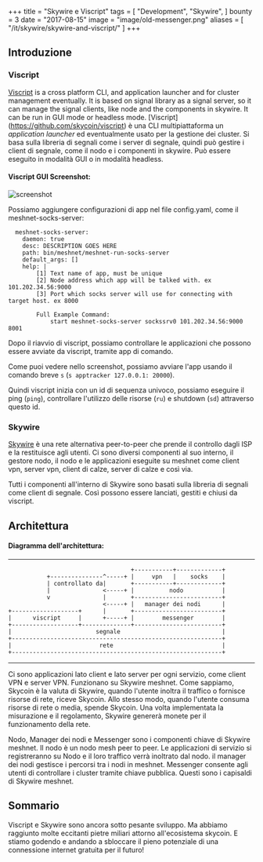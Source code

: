+++
title = "Skywire e Viscript"
tags = [
    "Development",
    "Skywire",
]
bounty = 3
date = "2017-08-15"
image = "image/old-messenger.png"
aliases = [
	"/it/skywire/skywire-and-viscript/"
]
+++
## Introduzione


### Viscript

[Viscript](https://github.com/skycoin/viscript) is a cross platform CLI, and application launcher and for cluster management eventually. It is based on signal library as a signal server, so it can manage the signal clients, like node and the components in skywire. It can be run in GUI mode or headless mode.
[Viscript] (https://github.com/skycoin/viscript) è una CLI multipiattaforma un *application launcher* ed eventualmente usato per la gestione dei cluster. Si basa sulla libreria di segnali come i server di segnale, quindi può gestire i client di segnale, come il nodo e i componenti in skywire. Può essere eseguito in modalità GUI o in modalità headless.

#### Viscript GUI Screenshot:

![screenshot](/img/viscript.jpg)

Possiamo aggiungere configurazioni di app nel file config.yaml, come il meshnet-socks-server:

```
  meshnet-socks-server:
    daemon: true
    desc: DESCRIPTION GOES HERE
    path: bin/meshnet/meshnet-run-socks-server
    default_args: []
    help: |
        [1] Text name of app, must be unique
        [2] Node address which app will be talked with. ex 101.202.34.56:9000
        [3] Port which socks server will use for connecting with target host. ex 8000

        Full Example Command:
            start meshnet-socks-server sockssrv0 101.202.34.56:9000 8001
```

Dopo il riavvio di viscript, possiamo controllare le applicazioni che possono essere avviate da viscript, tramite app di comando.

Come puoi vedere nello screenshot, possiamo avviare l'app usando il comando breve `s` (`s apptracker 127.0.0.1: 20000`).

Quindi viscript inizia con un id di sequenza univoco, possiamo eseguire il ping (`ping`), controllare l'utilizzo delle risorse (`ru`) e shutdown (`sd`) attraverso questo id.

### Skywire

[Skywire](https://github.com/skycoin/skywire) è una rete alternativa peer-to-peer che prende il controllo dagli ISP e la restituisce agli utenti. Ci sono diversi componenti al suo interno, il gestore nodo, il nodo e le applicazioni eseguite su meshnet come client vpn, server vpn, client di calze, server di calze e così via.

Tutti i componenti all'interno di Skywire sono basati sulla libreria di segnali come client di segnale. Così possono essere lanciati, gestiti e chiusi da viscript.

## Architettura

#### Diagramma dell'architettura:

------

```
                                   +-----------+-------------+
           +---------------^-----+ |     vpn   |    socks    |
           | controllato da|       +-----------+-------------+
           |               <-----+ |          nodo           |
           v               |       +-------------------------+
                           <-----+ |   manager dei nodi      |
+-------------------+      |       +-------------------------+
|      viscript     |      +-----+ |        messenger        |
+-------------------+--------------+-------------------------+
|                        segnale                             |
+------------------------------------------------------------+
|                         rete                               |
+------------------------------------------------------------+
```

------

Ci sono applicazioni lato client e lato server per ogni servizio, come client VPN e server VPN. Funzionano su Skywire meshnet. Come sappiamo, Skycoin è la valuta di Skywire, quando l'utente inoltra il traffico o fornisce risorse di rete, riceve Skycoin. Allo stesso modo, quando l'utente consuma risorse di rete o media, spende Skycoin. Una volta implementata la misurazione e il regolamento, Skywire genererà monete per il funzionamento della rete.

Nodo, Manager dei nodi e Messenger sono i componenti chiave di Skywire meshnet. Il nodo è un nodo mesh peer to peer. Le applicazioni di servizio si registreranno su Nodo e il loro traffico verrà inoltrato dal nodo. il manager dei nodi gestisce i percorsi tra i nodi in meshnet. Messenger consente agli utenti di controllare i cluster tramite chiave pubblica. Questi sono i capisaldi di Skywire meshnet.

## Sommario

Viscript e Skywire sono ancora sotto pesante sviluppo. Ma abbiamo raggiunto molte eccitanti pietre miliari attorno all'ecosistema skycoin. E stiamo godendo e andando a sbloccare il pieno potenziale di una connessione internet gratuita per il futuro!
